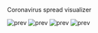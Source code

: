 Coronavirus spread visualizer

![prev](https://firebasestorage.googleapis.com/v0/b/imaginerobots-3c377.appspot.com/o/Main.PNG?alt=media&token=d2353d35-81f9-4994-9a7c-fd8b702d35fd)
![prev](https://firebasestorage.googleapis.com/v0/b/imaginerobots-3c377.appspot.com/o/Second.png?alt=media&token=4dae0241-d059-46df-a02e-38bf65b8fabc)
![prev](https://firebasestorage.googleapis.com/v0/b/imaginerobots-3c377.appspot.com/o/Third.png?alt=media&token=8d18fc43-936c-4c70-97a4-466e0a976973)
![prev](https://firebasestorage.googleapis.com/v0/b/imaginerobots-3c377.appspot.com/o/Fourth.png?alt=media&token=684e230a-30a3-4de2-aebb-45add211d5ed)
